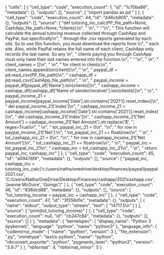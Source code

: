 {
 "cells": [
  {
   "cell_type": "code",
   "execution_count": 1,
   "id": "1c70ba66",
   "metadata": {},
   "outputs": [],
   "source": [
    "import pandas as pd "
   ]
  },
  {
   "cell_type": "code",
   "execution_count": 44,
   "id": "446cb905",
   "metadata": {},
   "outputs": [],
   "source": [
    "def tutoring_inc_calc(PP_file_path=None, CashApp_file_path=None, *clients):\n",
    "    \n",
    "    '''\n",
    "    This function will calculate the annual tutoring revenue collected through CashApp and PayPal, but specifically\n",
    "    through the .csv reports generated by each site. So to use this function, you must download the reports from \n",
    "    each site. Also, while PayPal retains the full name of each client, CashApp only records the last name. So any \n",
    "    clients paying you through CashApp must only have their last names entered into the function.\n",
    "    '''\n",
    "    \n",
    "    client_names = []\n",
    "    \n",
    "    for client in clients:\n",
    "        client_names.append(str(client))\n",
    "    \n",
    "    paypal_df = pd.read_csv(PP_file_path)\n",
    "    cashapp_df = pd.read_csv(CashApp_file_path)\n",
    "    \n",
    "    paypal_income = paypal_df[paypal_df['Name'].isin(clients)]\n",
    "    cashapp_income = cashapp_df[cashapp_df['Name of sender/receiver'].isin(clients)]\n",
    "    \n",
    "    paypal_income_21 = paypal_income[paypal_income['Date'].str.contains('2021')].reset_index()\n",
    "    del paypal_income_21['index']\n",
    "    cashapp_income_21 = cashapp_income[cashapp_income['Date'].str.contains('2021')].reset_index()\n",
    "    del cashapp_income_21['index']\n",
    "    cashapp_income_21['Net Amount'] = cashapp_income_21['Net Amount'].str.replace('$', '', regex=True)\n",
    "    \n",
    "    tot_paypal_inc_21 = 0\n",
    "\n",
    "    for row in paypal_income_21['Net']:\n",
    "        tot_paypal_inc_21 += float(row)\n",
    "        \n",
    "    tot_cashapp_inc_21 = 0\n",
    "\n",
    "    for row in cashapp_income_21['Net Amount']:\n",
    "        tot_cashapp_inc_21 += float(row)\n",
    "        \n",
    "    paypal_inc = tot_paypal_inc_21\n",
    "    cashapp_inc = tot_cashapp_inc_21\n",
    "    \n",
    "    return paypal_inc, cashapp_inc"
   ]
  },
  {
   "cell_type": "code",
   "execution_count": 45,
   "id": "a09476f8",
   "metadata": {},
   "outputs": [],
   "source": [
    "paypal_inc, cashapp_inc = tutoring_inc_calc('c:/users/natha/onedrive/desktop/finances/paypal/paypal2021.csv', 'C:/Users/Natha/OneDrive/Desktop/Finances/cashapp/2021cashapp.csv', 'Jeanne McGuire', 'Goings')"
   ]
  },
  {
   "cell_type": "code",
   "execution_count": 46,
   "id": "836dcd88",
   "metadata": {},
   "outputs": [],
   "source": [
    "tot_tutoring_income = paypal_inc + cashapp_inc"
   ]
  },
  {
   "cell_type": "code",
   "execution_count": 47,
   "id": "3f256d1e",
   "metadata": {},
   "outputs": [
    {
     "name": "stdout",
     "output_type": "stream",
     "text": [
      "14717.5\n"
     ]
    }
   ],
   "source": [
    "print(tot_tutoring_income)"
   ]
  },
  {
   "cell_type": "code",
   "execution_count": null,
   "id": "cb247c84",
   "metadata": {},
   "outputs": [],
   "source": []
  }
 ],
 "metadata": {
  "kernelspec": {
   "display_name": "Python 3 (ipykernel)",
   "language": "python",
   "name": "python3"
  },
  "language_info": {
   "codemirror_mode": {
    "name": "ipython",
    "version": 3
   },
   "file_extension": ".py",
   "mimetype": "text/x-python",
   "name": "python",
   "nbconvert_exporter": "python",
   "pygments_lexer": "ipython3",
   "version": "3.9.7"
  }
 },
 "nbformat": 4,
 "nbformat_minor": 5
}
